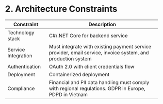# 2. Architecture Constraints

| Constraint          | Description                                                                                                 |
|---------------------|-------------------------------------------------------------------------------------------------------------|
| Technology stack    | C#/.NET Core for backend service                                                                            |
| Service Integration | Must integrate with existing payment service provider, email service, invoice system, and production system |
| Authentication      | OAuth 2.0 with client credentials flow                                                                      |
| Deployment          | Containerized deployment                                                                                    |
| Compliance          | Financial and PII data handling must comply with regional regulations. GDPR in Europe, PDPD in Vietnam      |